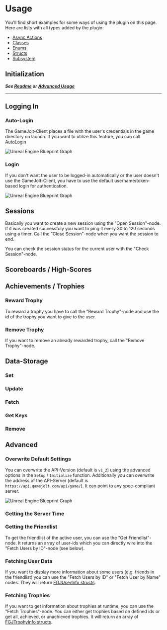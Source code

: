 
# Usage

You'll find short examples for some ways of using the plugin on this page. Here are lists with all types added by the plugin:

- [Async Actions](api/async-actions.md)
- [Classes](api/classes.md)
- [Enums](api/enums.md)
- [Structs](api/structs.md)
- [Subsystem](api/subsystem.md)

## Initialization

***See [Readme](../README.md#blueprints) or [Advanced Usage](#overwrite-default-settings)***

---

## Logging In

### Auto-Login

The GameJolt-Client places a file with the user's credentials in the game directory on launch. If you want to utilize this feature, you can call [AutoLogin](api/async-actions.md#auto-login)

![Unreal Engine Blueprint Graph](https://user-images.githubusercontent.com/27819706/213868347-9426f1b6-2490-4346-b44a-3667ca21b79c.png)

### Login

If you don't want the user to be logged-in automatically or the user doesn't use the GameJolt-Client, you have to use the default username/token-based login for authentication.

![Unreal Engine Blueprint Graph](https://user-images.githubusercontent.com/27819706/213869557-916844f3-6b65-4150-b116-3b67b5e99869.png)

## Sessions

Basically you want to create a new session using the "Open Session"-node. If it was created successfuly you want to ping it every 30 to 120 seconds using a timer. Call the "Close Session"-node when you want the session to end.

<!-- todo:  image-->

You can check the session status for the current user with the "Check Session"-node.

<!-- todo:  image-->

## Scoreboards / High-Scores

<!-- todo:  image-->

## Achievements / Trophies

### Reward Trophy

To reward a trophy you have to call the "Reward Trophy"-node and use the id of the trophy you want to give to the user.

<!-- todo:  image-->

### Remove Trophy

If you want to remove an already rewarded trophy, call the "Remove Trophy"-node.

<!-- todo:  image-->

## Data-Storage

<!-- todo: text -->

### Set

<!-- todo: text / image -->

### Update

<!-- todo: text / image -->

### Fetch

<!-- todo: text / image -->

### Get Keys

<!-- todo: text / image -->

### Remove

<!-- todo: text / image -->

## Advanced

### Overwrite Default Settings

You can overwrite the API-Version (default is `v1_2`) using the advanced options in the `Setup` / `Initialize` function.
Additionally you can overwrite the address of the API-Server (default is `https://api.gamejolt.com/api/game/`). It can point to any spec-compliant server.

![Unreal Engine Blueprint Graph](https://user-images.githubusercontent.com/27819706/214300611-ae989f6f-977b-4f0f-a387-08d4dc9eb2eb.png)

### Getting the Server Time

<!-- todo: text / image -->

### Getting the Friendlist

To get the friendlist of the active user, you can use the "Get Friendlist"-node. It returns an array of user-ids which you can directly wire into the "Fetch Users by ID"-node (see below).

<!-- todo:  image-->

### Fetching User Data

If you want to display more information about some users (e.g. friends in the friendlist) you can use the "Fetch Users by ID" or "Fetch User by Name" nodes. They will return [FGJUserInfo structs](api/structs.md#FGJUserInfo).

<!-- todo:  image-->

### Fetching Trophies

If you want to get information about trophies at runtime, you can use the "Fetch Trophies"-node.
You can either get trophies based on defined ids or get all, achieved, or unachieved trophies.
It will return an array of [FGJTrophyInfo structs](api/structs.md#FGJTrophyInfo).

<!-- todo:  image-->
